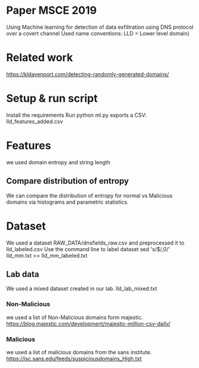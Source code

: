 
# Paper MSCE 2019

Using Machine learning for detection of data exfiltration using DNS protocol over a covert channel
Used name conventions: LLD = Lower level domain)

# Related work
https://kldavenport.com/detecting-randomly-generated-domains/

# Setup & run script
Install the requirements
Run python ml.py
exports a CSV: lld_features_added.csv

# Features
we used domain entropy and string length

## Compare distribution of entropy
We can compare the distribution of entropy for normal vs Malicious domains via histograms and parametric statistics.


# Dataset
We used a dataset RAW_DATA/dnsfields_raw.csv and preprocessed it to lld_labeled.csv
Use the command line to label dataset sed 's/$/,0/' lld_mm.txt >> lld_mm_labeled.txt

## Lab data
We used a mixed dataset created in our lab.
lld_lab_mixed.txt

### Non-Malicious
we used a list of Non-Malicious domains form majestic.
https://blog.majestic.com/development/majestic-million-csv-daily/

### Malicious
we used a list of malicious domains from the sans institute.
https://isc.sans.edu/feeds/suspiciousdomains_High.txt
